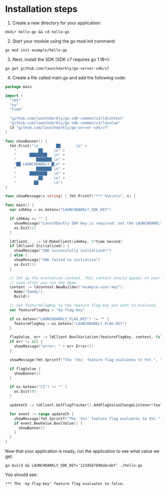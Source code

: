# Installation steps
1. Create a new directory for your application:
```shell
mkdir hello-go && cd hello-go
```

2. Start your module using the go mod init command:
```shell
go mod init example/hello-go
```

3. Next, install the SDK (SDK v7 requires go 1.18+):
```shell
go get github.com/launchdarkly/go-server-sdk/v7
```

4. Create a file called main.go and add the following code:
```go
package main

import (
  "fmt"
  "os"
  "time"

  "github.com/launchdarkly/go-sdk-common/v3/ldcontext"
  "github.com/launchdarkly/go-sdk-common/v3/ldvalue"
  ld "github.com/launchdarkly/go-server-sdk/v7"
)

func showBanner() {
  fmt.Print("\n        ██       \n" +
    "          ██     \n" +
    "      ████████   \n" +
    "         ███████ \n" +
    "██ LAUNCHDARKLY █\n" +
    "         ███████ \n" +
    "      ████████   \n" +
    "          ██     \n" +
    "        ██       \n")
}

func showMessage(s string) { fmt.Printf("*** %%s\n\n", s) }

func main() {
  var sdkKey = os.Getenv("LAUNCHDARKLY_SDK_KEY")

  if sdkKey == "" {
    showMessage("LaunchDarkly SDK key is required: set the LAUNCHDARKLY_SDK_KEY environment variable and try again.")
    os.Exit(1)
  }

  ldClient, _ := ld.MakeClient(sdkKey, 5*time.Second)
  if ldClient.Initialized() {
    showMessage("SDK successfully initialized!")
  } else {
    showMessage("SDK failed to initialize")
    os.Exit(1)
  }

  // Set up the evaluation context. This context should appear on your LaunchDarkly contexts dashboard
  // soon after you run the demo.
  context := ldcontext.NewBuilder("example-user-key").
    Name("Sandy").
    Build()

  // Set featureFlagKey to the feature flag key you want to evaluate.
  var featureFlagKey = "my-flag-key"

  if os.Getenv("LAUNCHDARKLY_FLAG_KEY") != "" {
    featureFlagKey = os.Getenv("LAUNCHDARKLY_FLAG_KEY")
  }

  flagValue, err := ldClient.BoolVariation(featureFlagKey, context, false)
  if err != nil {
    showMessage("error: " + err.Error())
  }

  showMessage(fmt.Sprintf("The '%%s' feature flag evaluates to %%t.", featureFlagKey, flagValue))

  if flagValue {
    showBanner()
  }

  if os.Getenv("CI") != "" {
    os.Exit(0)
  }

  updateCh := ldClient.GetFlagTracker().AddFlagValueChangeListener(featureFlagKey, context, ldvalue.Null())

  for event := range updateCh {
    showMessage(fmt.Sprintf("The '%%s' feature flag evaluates to %%t.", featureFlagKey, event.NewValue.BoolValue()))
    if event.NewValue.BoolValue() {
      showBanner()
    }
  }
}
```

Now that your application is ready, run the application to see what value we get.
```shell
go build && LAUNCHDARKLY_SDK_KEY='1234567890abcdef' ./hello-go
```

You should see:

`*** The 'my-flag-key' feature flag evaluates to false.`
